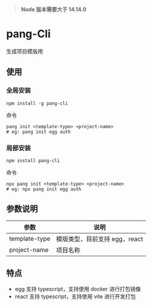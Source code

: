 > **Node 版本需要大于 14.14.0**
# pang-Cli

生成项目模版用

## 使用

### 全局安装

```
npm install -g pang-cli
```
命令

```
pang init <template-type> <project-name>
# eg: pang init egg auth
```

### 局部安装

```
npm install pang-cli
```
命令
```
npx pang init <template-type> <project-name>
# eg: npx pang init egg auth
```

## 参数说明

| 参数          | 说明                     |
| ------------- | ------------------------ |
| template-type | 模版类型，目前支持 egg，react |
| project-name  | 项目名称                 |

## 特点
- egg 支持 typescript，支持使用 docker 进行打包镜像
- react 支持 typescript，支持使用 vite 进行开发打包


